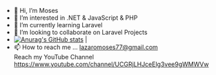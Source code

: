 - 👋 Hi, I’m Moses
- 👀 I’m interested in .NET & JavaScript & PHP
- 🌱 I’m currently learning Laravel
- 💞️ I’m looking to collaborate on Laravel Projects
- [![Anurag's GitHub stats](https://github-readme-stats.vercel.app/api?username=moseskereya)](https://github.com/moseskereya/github-readme-stats) | 
- 📫 How to reach me ...
   lazaromoses77@gmail.com <br/>
   Reach my YouTube Channel 
   https://www.youtube.com/channel/UCGRjLHJceElg3vee9gWMWVw
   

